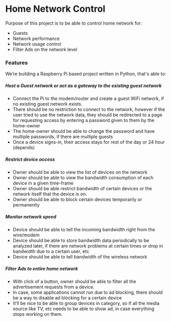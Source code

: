 # Home Network Control
Purpose of this project is to be able to control home network for:
* Guests
* Network performance
* Network usage control
* Filter Ads on the network level

### Features
We’re building a Raspberry Pi based project written in Python, that's able to:
##### Host a Guest network or act as a gateway to the existing guest network
* Connect the Pi to the modem/router and create a guest WiFi network, if no existing guest network exists.
* There should be no restriction to connect to the network, however if the user tried to use the network data, they should be redirected to a page for requesting access by entering a password given to them by the home-owner
* The home-owner should be able to change the password and have multiple passwords, if there are multiple guests
* Once a device signs-in, their access stays for rest of the day or 24 hour (depends)

##### Restrict device access
* Owner should be able to view the list of devices on the network
* Owner should be able to view the bandwidth consumption of each device in a given time-frame
* Owner should be able restrict bandwidth of certain devices or the network itself that the device is on.
* Owner should be able to block certain devices temporarily or permanently

##### Monitor network speed
* Device should be able to tell the incoming bandwidth right from the wire/modem
* Device should be able to store bandwidth data periodically to be analyzed later, if there are network problems at certain times or drop in bandwidth due to a certain user, etc
* Device should be able to tell bandwidth of the wireless network

##### Filter Ads to entire home network
* With click of a button, owner should be able to filter all the advertisement requests from a device.
* In case, some applications cannot run due to ad blocking, there should be a way to disable ad blocking for a certain device
* It’ll be nice to be able to group devices in category, so if all the media source like TV, etc needs to be able to show ad, in case everything stops working on them.
